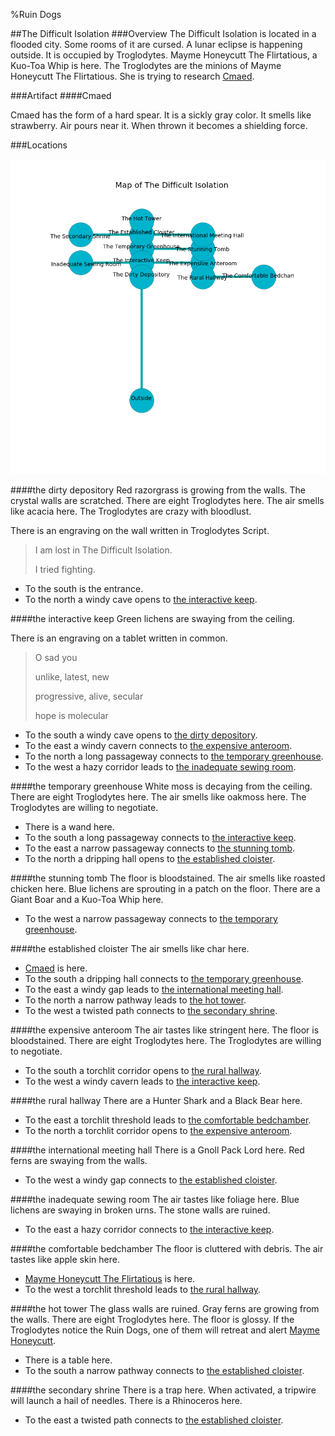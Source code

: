 %Ruin Dogs

##The Difficult Isolation
###Overview
The Difficult Isolation is located in a flooded city. Some rooms of it are cursed. A lunar eclipse is happening outside. It is occupied by Troglodytes. <a name="Mayme-Honeycutt-The-Flirtatious"></a>Mayme Honeycutt The Flirtatious, a Kuo-Toa Whip is here. The Troglodytes are the minions of Mayme Honeycutt The Flirtatious. She  is trying to research [Cmaed](#Cmaed). 



###Artifact
####<a name="Cmaed"></a>Cmaed


Cmaed has the form of a hard spear. It is a sickly gray color. It smells like strawberry. Air pours near it. When thrown it becomes a shielding force. 





###Locations


![](../v1/images/The-Difficult-Isolation.png)

####<a name="the-dirty-depository"></a>the dirty depository
Red razorgrass is growing from the walls. The crystal walls are scratched. There are eight Troglodytes here. The air smells like acacia here. The Troglodytes are crazy with bloodlust. 

There is an engraving on the wall written in Troglodytes Script. 

> I am lost in The Difficult Isolation.
>
> I tried fighting.
>


* To the south is the entrance.
* To the north a windy cave opens to [the interactive keep](#the-interactive-keep).


####<a name="the-interactive-keep"></a>the interactive keep
Green lichens are swaying from the ceiling. 

There is an engraving on a tablet written in common. 

> O sad you
>
> unlike, latest, new
>
> progressive, alive, secular
>
> hope is molecular
>


* To the south a windy cave opens to [the dirty depository](#the-dirty-depository).
* To the east a windy cavern connects to [the expensive anteroom](#the-expensive-anteroom).
* To the north a long passageway connects to [the temporary greenhouse](#the-temporary-greenhouse).
* To the west a hazy corridor leads to [the inadequate sewing room](#the-inadequate-sewing-room).


####<a name="the-temporary-greenhouse"></a>the temporary greenhouse
White moss is decaying from the ceiling. There are eight Troglodytes here. The air smells like oakmoss here. The Troglodytes are willing to negotiate. 



* There is a wand here.
* To the south a long passageway connects to [the interactive keep](#the-interactive-keep).
* To the east a narrow passageway connects to [the stunning tomb](#the-stunning-tomb).
* To the north a dripping hall opens to [the established cloister](#the-established-cloister).


####<a name="the-stunning-tomb"></a>the stunning tomb
The floor is bloodstained. The air smells like roasted chicken here. Blue lichens are sprouting in a patch on the floor. There are a Giant Boar and a Kuo-Toa Whip here. 



* To the west a narrow passageway connects to [the temporary greenhouse](#the-temporary-greenhouse).


####<a name="the-established-cloister"></a>the established cloister
The air smells like char here. 



* [Cmaed](#Cmaed) is here.
* To the south a dripping hall connects to [the temporary greenhouse](#the-temporary-greenhouse).
* To the east a windy gap leads to [the international meeting hall](#the-international-meeting-hall).
* To the north a narrow pathway leads to [the hot tower](#the-hot-tower).
* To the west a twisted path connects to [the secondary shrine](#the-secondary-shrine).


####<a name="the-expensive-anteroom"></a>the expensive anteroom
The air tastes like stringent here. The floor is bloodstained. There are eight Troglodytes here. The Troglodytes are willing to negotiate. 



* To the south a torchlit corridor opens to [the rural hallway](#the-rural-hallway).
* To the west a windy cavern leads to [the interactive keep](#the-interactive-keep).


####<a name="the-rural-hallway"></a>the rural hallway
There are a Hunter Shark and a Black Bear here. 



* To the east a torchlit threshold leads to [the comfortable bedchamber](#the-comfortable-bedchamber).
* To the north a torchlit corridor opens to [the expensive anteroom](#the-expensive-anteroom).


####<a name="the-international-meeting-hall"></a>the international meeting hall
There is a Gnoll Pack Lord here. Red ferns are swaying from the walls. 



* To the west a windy gap connects to [the established cloister](#the-established-cloister).


####<a name="the-inadequate-sewing-room"></a>the inadequate sewing room
The air tastes like foliage here. Blue lichens are swaying in broken urns. The stone walls are ruined. 



* To the east a hazy corridor connects to [the interactive keep](#the-interactive-keep).


####<a name="the-comfortable-bedchamber"></a>the comfortable bedchamber
The floor is cluttered with debris. The air tastes like apple skin here. 



* [Mayme Honeycutt The Flirtatious](#Mayme-Honeycutt-The-Flirtatious) is here.
* To the west a torchlit threshold leads to [the rural hallway](#the-rural-hallway).


####<a name="the-hot-tower"></a>the hot tower
The glass walls are ruined. Gray ferns are growing from the walls. There are eight Troglodytes here. The floor is glossy. If the Troglodytes notice the Ruin Dogs, one of them will retreat and alert [Mayme Honeycutt](#Mayme-Honeycutt). 



* There is a table here.
* To the south a narrow pathway connects to [the established cloister](#the-established-cloister).


####<a name="the-secondary-shrine"></a>the secondary shrine
There is a trap here. When activated, a tripwire will launch a hail of needles. There is a Rhinoceros here. 



* To the east a twisted path connects to [the established cloister](#the-established-cloister).


